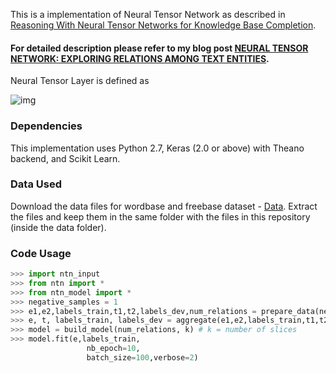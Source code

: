 
This is a implementation of Neural Tensor Network as described in [Reasoning With Neural Tensor Networks
for Knowledge Base Completion](http://cs.stanford.edu/~danqi/papers/nips2013.pdf). 
#### For detailed description please refer to my blog post [NEURAL TENSOR NETWORK: EXPLORING RELATIONS AMONG TEXT ENTITIES](http://deeplearn-ai.com/2017/11/21/neural-tensor-network-exploring-relations-among-text-entities/).

Neural Tensor Layer is defined as 

![img](https://user-images.githubusercontent.com/22491381/33068490-8cd268c6-ced7-11e7-9ca3-7e2dd7a29f86.JPG)

### Dependencies
This implementation uses Python 2.7, Keras (2.0 or above) with Theano backend, and Scikit Learn. 

### Data Used
Download the data files for wordbase and freebase dataset - [Data](https://drive.google.com/open?id=15JZNzH9J7cN1Qil87z7bhDYhmKa8TYvt). Extract the files and keep them in the same folder with the files in this repository (inside the data folder).

### Code Usage

```python
>>> import ntn_input
>>> from ntn import *
>>> from ntn_model import *
>>> negative_samples = 1
>>> e1,e2,labels_train,t1,t2,labels_dev,num_relations = prepare_data(negative_samples)
>>> e, t, labels_train, labels_dev = aggregate(e1,e2,labels_train,t1,t2,labels_dev,num_relations)
>>> model = build_model(num_relations, k) # k = number of slices
>>> model.fit(e,labels_train,
                 nb_epoch=10,
                 batch_size=100,verbose=2)
```

